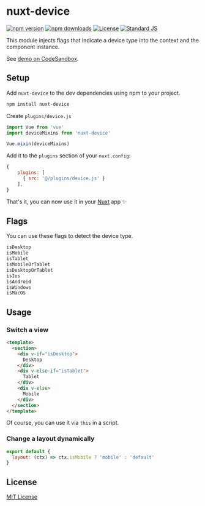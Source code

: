 # nuxt-device

[![npm version][npm-version-src]][npm-version-href]
[![npm downloads][npm-downloads-src]][npm-downloads-href]
[![License][license-src]][license-href]
[![Standard JS][standard-js-src]][standard-js-href]

This module injects flags that indicate a device type into the context and the component instance.

See [demo on CodeSandbox](https://codesandbox.io/s/nuxt-device-evkf8k).

## Setup

Add `nuxt-device` to the dev dependencies using npm to your project.

```bash
npm install nuxt-device
```

Create `plugins/device.js` 

```js
import Vue from 'vue'
import deviceMixins from 'nuxt-device'

Vue.mixin(deviceMixins)
```

Add it to the `plugins` section of your `nuxt.config`:

```js
{
    plugins: [
      { src: '@/plugins/device.js' }
    ],
}
```

That's it, you can now use it in your [Nuxt](https://nuxtjs.org) app ✨

## Flags

You can use these flags to detect the device type.

```js
isDesktop
isMobile
isTablet
isMobileOrTablet
isDesktopOrTablet
isIos
isAndroid
isWindows
isMacOS
```

## Usage

### Switch a view

```html
<template>
  <section>
    <div v-if="isDesktop">
      Desktop
    </div>
    <div v-else-if="isTablet">
      Tablet
    </div>
    <div v-else>
      Mobile
    </div>
  </section>
</template>
```

Of course, you can use it via `this` in a script.

### Change a layout dynamically

```js
export default {
  layout: (ctx) => ctx.isMobile ? 'mobile' : 'default'
}
```

## License

[MIT License](./LICENSE)

<!-- Badges -->
[npm-version-src]: https://img.shields.io/npm/dt/nuxt-device.svg?style=flat-square
[npm-version-href]: https://www.npmjs.com/package/nuxt-device

[npm-downloads-src]: https://img.shields.io/npm/v/nuxt-device/latest.svg?style=flat-square
[npm-downloads-href]: https://www.npmjs.com/package/nuxt-device

[circle-ci-src]: https://img.shields.io/circleci/project/github/nuxt-community/device-module.svg?style=flat-square
[circle-ci-href]: https://circleci.com/gh/nuxt-community/device-module

[codecov-src]: https://img.shields.io/codecov/c/github/nuxt-community/device-module.svg?style=flat-square
[codecov-href]: https://codecov.io/gh/nuxt-community/device-module

[standard-js-src]: https://img.shields.io/badge/code_style-standard-brightgreen.svg?style=flat-square
[standard-js-href]: https://standardjs.com

[license-src]: https://img.shields.io/npm/l/nuxt-device.svg?style=flat-square
[license-href]: https://npmjs.com/package/nuxt-device
